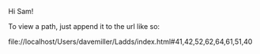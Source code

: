 Hi Sam!

To view a path, just append it to the url like so:

file://localhost/Users/davemiller/Ladds/index.html#41,42,52,62,64,61,51,40